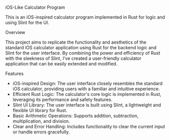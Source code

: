 iOS-Like Calculator Program

  This is an iOS-inspired calculator program implemented in Rust for logic and using Slint for the UI.

Overview

This project aims to replicate the functionality and aesthetics of the standard iOS calculator application using Rust for the backend logic and Slint for the user interface. 
By combining the power and efficiency   of Rust with the sleekness of Slint, I've created a user-friendly calculator application that can be easily extended and modified.

Features
- iOS-inspired Design: The user interface closely resembles the standard iOS calculator, providing users with a familiar and intuitive experience.
- Efficient Rust Logic: The calculator's core logic is implemented in Rust, leveraging its performance and safety features.
- Slint UI Library: The user interface is built using Slint, a lightweight and flexible UI library for Rust.
- Basic Arithmetic Operations: Supports addition, subtraction, multiplication, and division.
- Clear and Error Handling: Includes functionality to clear the current input or handle errors gracefully.
